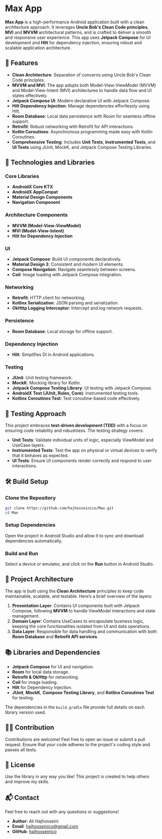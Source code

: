 # Max App

**Max App** is a high-performance Android application built with a clean architecture approach. It leverages **Uncle Bob's Clean Code principles**, **MVI** and **MVVM** architectural patterns, and is crafted to deliver a smooth and responsive user experience. This app uses **Jetpack Compose** for UI development and **Hilt** for dependency injection, ensuring robust and scalable application architecture.

## 🚀 Features

- **Clean Architecture**: Separation of concerns using Uncle Bob's Clean Code principles.
- **MVVM and MVI**: The app adopts both Model-View-ViewModel (MVVM) and Model-View-Intent (MVI) architectures to handle data flow and UI states effectively.
- **Jetpack Compose UI**: Modern declarative UI with Jetpack Compose.
- **Hilt Dependency Injection**: Manage dependencies effortlessly using Hilt.
- **Room Database**: Local data persistence with Room for seamless offline support.
- **Retrofit**: Robust networking with Retrofit for API interactions.
- **Kotlin Coroutines**: Asynchronous programming made easy with Kotlin Coroutines.
- **Comprehensive Testing**: Includes **Unit Tests**, **Instrumented Tests**, and **UI Tests** using JUnit, MockK, and Jetpack Compose Testing Libraries.

## 📱 Technologies and Libraries

### Core Libraries

- **AndroidX Core KTX**
- **AndroidX AppCompat**
- **Material Design Components**
- **Navigation Component**
  
### Architecture Components

- **MVVM (Model-View-ViewModel)**
- **MVI (Model-View-Intent)**
- **Hilt for Dependency Injection**
  
### UI

- **Jetpack Compose**: Build UI components declaratively.
- **Material Design 3**: Consistent and modern UI elements.
- **Compose Navigation**: Navigate seamlessly between screens.
- **Coil**: Image loading with Jetpack Compose integration.

### Networking

- **Retrofit**: HTTP client for networking.
- **Kotlinx Serialization**: JSON parsing and serialization.
- **OkHttp Logging Interceptor**: Intercept and log network requests.
  
### Persistence

- **Room Database**: Local storage for offline support.

### Dependency Injection

- **Hilt**: Simplifies DI in Android applications.

### Testing

- **JUnit**: Unit testing framework.
- **MockK**: Mocking library for Kotlin.
- **Jetpack Compose Testing Library**: UI testing with Jetpack Compose.
- **AndroidX Test (JUnit, Rules, Core)**: Instrumented testing tools.
- **Kotlinx Coroutines Test**: Test coroutine-based code effectively.

## 🧪 Testing Approach

This project embraces **test-driven development (TDD)** with a focus on ensuring code reliability and robustness. The testing strategy covers:

- **Unit Tests**: Validate individual units of logic, especially ViewModel and UseCase layers.
- **Instrumented Tests**: Test the app on physical or virtual devices to verify that it behaves as expected.
- **UI Tests**: Ensure UI components render correctly and respond to user interactions.

## 🛠️ Build Setup

### Clone the Repository

```bash
git clone https://github.com/hajhosseinico/Max.git
cd Max
```

### Setup Dependencies

Open the project in Android Studio and allow it to sync and download dependencies automatically.

### Build and Run

Select a device or emulator, and click on the **Run** button in Android Studio.

## 🧩 Project Architecture

The app is built using the **Clean Architecture** principles to keep code maintainable, scalable, and testable. Here’s a brief overview of the layers:

1. **Presentation Layer**: Contains UI components built with Jetpack Compose, following **MVVM** to handle ViewModel interactions and state management.
2. **Domain Layer**: Contains UseCases to encapsulate business logic, keeping the core functionalities isolated from UI and data operations.
3. **Data Layer**: Responsible for data handling and communication with both **Room Database** and **Retrofit API services**.

## 📚 Libraries and Dependencies

- **Jetpack Compose** for UI and navigation.
- **Room** for local data storage.
- **Retrofit & OkHttp** for networking.
- **Coil** for image loading.
- **Hilt** for Dependency Injection.
- **JUnit**, **MockK**, **Compose Testing Library**, and **Kotlinx Coroutines Test** for testing.
  
The dependencies in the `build.gradle` file provide full details on each library version used.

## 👨‍💻 Contribution

Contributions are welcome! Feel free to open an issue or submit a pull request. Ensure that your code adheres to the project's coding style and passes all tests.

## 📄 License

Use the library in any way you like! This project is created to help others and improve my skills.

## 📬 Contact

Feel free to reach out with any questions or suggestions!

- **Author**: Ali Hajhosseini
- **Email**: [hajhosseinico@gmail.com](mailto:hajhosseinico@gmail.com)
- **GitHub**: [hajhosseinico](https://github.com/hajhosseinico)
